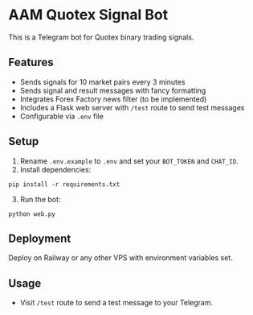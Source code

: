 # AAM Quotex Signal Bot

This is a Telegram bot for Quotex binary trading signals.

## Features

- Sends signals for 10 market pairs every 3 minutes
- Sends signal and result messages with fancy formatting
- Integrates Forex Factory news filter (to be implemented)
- Includes a Flask web server with `/test` route to send test messages
- Configurable via `.env` file

## Setup

1. Rename `.env.example` to `.env` and set your `BOT_TOKEN` and `CHAT_ID`.
2. Install dependencies:

```
pip install -r requirements.txt
```

3. Run the bot:

```
python web.py
```

## Deployment

Deploy on Railway or any other VPS with environment variables set.

## Usage

- Visit `/test` route to send a test message to your Telegram.
